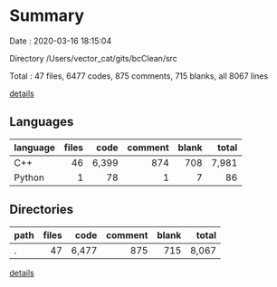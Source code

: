 # Summary

Date : 2020-03-16 18:15:04

Directory /Users/vector_cat/gits/bcClean/src

Total : 47 files,  6477 codes, 875 comments, 715 blanks, all 8067 lines

[details](details.md)

## Languages
| language | files | code | comment | blank | total |
| :--- | ---: | ---: | ---: | ---: | ---: |
| C++ | 46 | 6,399 | 874 | 708 | 7,981 |
| Python | 1 | 78 | 1 | 7 | 86 |

## Directories
| path | files | code | comment | blank | total |
| :--- | ---: | ---: | ---: | ---: | ---: |
| . | 47 | 6,477 | 875 | 715 | 8,067 |

[details](details.md)